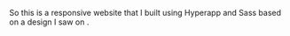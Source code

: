 So this is a responsive website that I built using Hyperapp and Sass based on a design I saw on <a href="https://dribbble.com/shots/2266601-IMDb-design-concept"></a>. 
